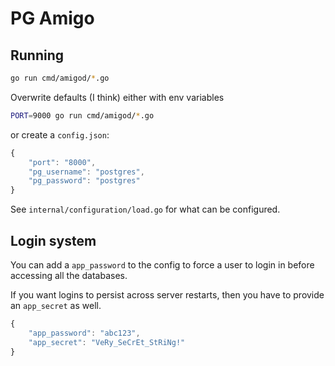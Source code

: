 # PG Amigo

## Running

```sh
go run cmd/amigod/*.go
```

Overwrite defaults (I think) either with env variables

```sh
PORT=9000 go run cmd/amigod/*.go
```

or create a `config.json`:

```js
{
    "port": "8000",
    "pg_username": "postgres",
    "pg_password": "postgres"
}
```
See `internal/configuration/load.go` for what can be configured.

## Login system

You can add a `app_password` to the config to force a user to login in before
accessing all the databases.

If you want logins to persist across server restarts, then you have to provide
an `app_secret` as well.

```js
{
    "app_password": "abc123",
    "app_secret": "VeRy_SeCrEt_StRiNg!"
}
```

